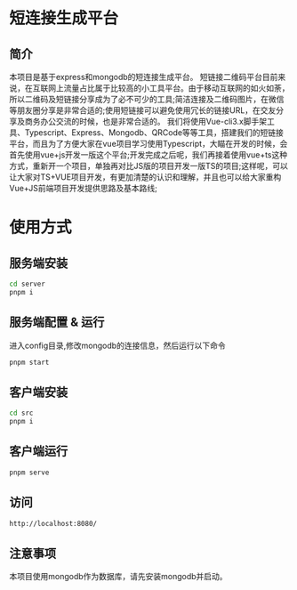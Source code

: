 # 短连接生成平台

## 简介

本项目是基于express和mongodb的短连接生成平台。
短链接二维码平台目前来说，在互联网上流量占比属于比较高的小工具平台。由于移动互联网的如火如荼，所以二维码及短链接分享成为了必不可少的工具;简洁连接及二维码图片，在微信等朋友圈分享是非常合适的;使用短链接可以避免使用冗长的链接URL，在交友分享及商务办公交流的时候，也是非常合适的。
我们将使用Vue-cli3.x脚手架工具、Typescript、Express、Mongodb、QRCode等等工具，搭建我们的短链接平台，而且为了方便大家在vue项目学习使用Typescript，大瞄在开发的时候，会首先使用vue+js开发一版这个平台;开发完成之后呢，我们再接着使用vue+ts这种方式，重新开一个项目，单独再对比JS版的项目开发一版TS的项目;这样呢，可以让大家对TS+VUE项目开发，有更加清楚的认识和理解，并且也可以给大家重构Vue+JS前端项目开发提供思路及基本路线;


# 使用方式

## 服务端安装

```bash
cd server
pnpm i
```

## 服务端配置 & 运行
进入config目录,修改mongodb的连接信息，然后运行以下命令

```bash
pnpm start
```
## 客户端安装

```bash
cd src
pnpm i
```

## 客户端运行

```bash
pnpm serve
```

## 访问

```bash
http://localhost:8080/
```

## 注意事项

本项目使用mongodb作为数据库，请先安装mongodb并启动。
